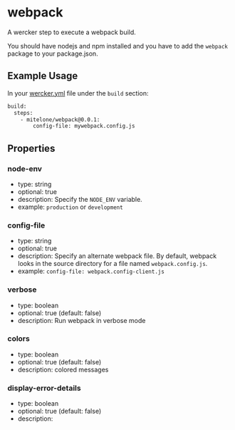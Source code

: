 # webpack

A wercker step to execute a webpack build.

You should have nodejs and npm installed and you have to add the `webpack`
package to your package.json.

## Example Usage

In your [wercker.yml](http://devcenter.wercker.com/articles/werckeryml/) file under the `build` section:

``` bash
build:
  steps:
    - mitelone/webpack@0.0.1:
    	config-file: mywebpack.config.js
```

## Properties

### node-env
- type: string
- optional: true
- description: Specify the `NODE_ENV` variable.
- example: `production` or `development`

### config-file
- type: string
- optional: true
- description: Specify an alternate webpack file. By default, webpack looks in the source directory for a file named `webpack.config.js`.
- example: `config-file: webpack.config-client.js`

### verbose
- type: boolean
- optional: true (default: false)
- description: Run webpack in verbose mode

### colors
- type: boolean
- optional: true (default: false)
- description: colored messages

### display-error-details
- type: boolean
- optional: true (default: false)
- description: 

